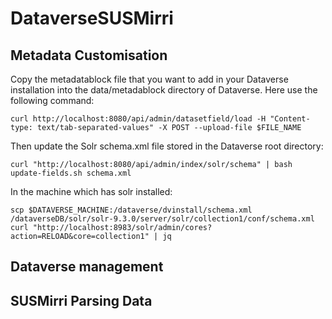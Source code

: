 # DataverseSUSMirri

## Metadata Customisation
Copy the metadatablock file that you want to add in your Dataverse installation into the data/metadablock directory of Dataverse. Here use the following command:
```
curl http://localhost:8080/api/admin/datasetfield/load -H "Content-type: text/tab-separated-values" -X POST --upload-file $FILE_NAME
```
Then update the Solr schema.xml file stored in the Dataverse root directory:
```
curl "http://localhost:8080/api/admin/index/solr/schema" | bash update-fields.sh schema.xml
```

In the machine which has solr installed:
```
scp $DATAVERSE_MACHINE:/dataverse/dvinstall/schema.xml /dataverseDB/solr/solr-9.3.0/server/solr/collection1/conf/schema.xml 
curl "http://localhost:8983/solr/admin/cores?action=RELOAD&core=collection1" | jq
```

## Dataverse management


## SUSMirri Parsing Data